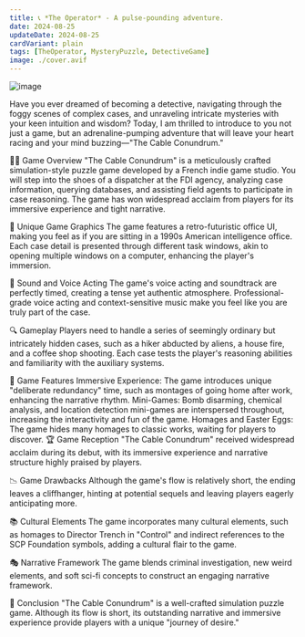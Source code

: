 ```yaml
---
title: 📞 *The Operator* - A pulse-pounding adventure.
date: 2024-08-25
updateDate: 2024-08-25
cardVariant: plain
tags: [TheOperator, MysteryPuzzle, DetectiveGame]
image: ./cover.avif
---
```


​![image](https://s3plus.meituan.net/v1/mss_550586ef375b493da4aa79bebdfce4fa/csc-apply-file-web/prod/2024-08-25/02d40cc8-db93-4f5d-b059-193c3260a8e9.avif)

Have you ever dreamed of becoming a detective, navigating through the foggy scenes of complex cases, and unraveling intricate mysteries with your keen intuition and wisdom? Today, I am thrilled to introduce to you not just a game, but an adrenaline-pumping adventure that will leave your heart racing and your mind buzzing—"The Cable Conundrum."

🕵️‍♂️ Game Overview
"The Cable Conundrum" is a meticulously crafted simulation-style puzzle game developed by a French indie game studio. You will step into the shoes of a dispatcher at the FDI agency, analyzing case information, querying databases, and assisting field agents to participate in case reasoning. The game has won widespread acclaim from players for its immersive experience and tight narrative.

🎨 Unique Game Graphics
The game features a retro-futuristic office UI, making you feel as if you are sitting in a 1990s American intelligence office. Each case detail is presented through different task windows, akin to opening multiple windows on a computer, enhancing the player's immersion.

🎵 Sound and Voice Acting
The game's voice acting and soundtrack are perfectly timed, creating a tense yet authentic atmosphere. Professional-grade voice acting and context-sensitive music make you feel like you are truly part of the case.

🔍 Gameplay
Players need to handle a series of seemingly ordinary but intricately hidden cases, such as a hiker abducted by aliens, a house fire, and a coffee shop shooting. Each case tests the player's reasoning abilities and familiarity with the auxiliary systems.

🌟 Game Features
Immersive Experience: The game introduces unique "deliberate redundancy" time, such as montages of going home after work, enhancing the narrative rhythm.
Mini-Games: Bomb disarming, chemical analysis, and location detection mini-games are interspersed throughout, increasing the interactivity and fun of the game.
Homages and Easter Eggs: The game hides many homages to classic works, waiting for players to discover.
🏆 Game Reception
"The Cable Conundrum" received widespread acclaim during its debut, with its immersive experience and narrative structure highly praised by players.

📉 Game Drawbacks
Although the game's flow is relatively short, the ending leaves a cliffhanger, hinting at potential sequels and leaving players eagerly anticipating more.

📚 Cultural Elements
The game incorporates many cultural elements, such as homages to Director Trench in "Control" and indirect references to the SCP Foundation symbols, adding a cultural flair to the game.

🎭 Narrative Framework
The game blends criminal investigation, new weird elements, and soft sci-fi concepts to construct an engaging narrative framework.

🌈 Conclusion
"The Cable Conundrum" is a well-crafted simulation puzzle game. Although its flow is short, its outstanding narrative and immersive experience provide players with a unique "journey of desire."